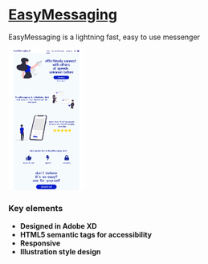 # [EasyMessaging](https://easy-messaging.netlify.app/)

EasyMessaging is a lightning fast, easy to use messenger

<img src="easymessaging-preview.jpg" width=30%>

### Key elements
- **Designed in Adobe XD**
- **HTML5 semantic tags for accessibility**
- **Responsive**
- **Illustration style design**
